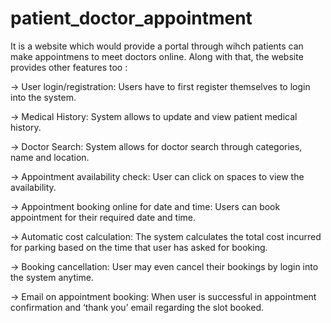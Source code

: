 # patient_doctor_appointment

It is a website which would provide a portal through wihch patients can make appointmens to meet doctors online. Along with that, the website provides other features too :

-> User login/registration: Users have to first register themselves to login into the system.

-> Medical History: System allows to update and view patient medical history.

-> Doctor Search: System allows for doctor search through categories, name and location.

-> Appointment availability check: User can click on spaces to view the availability.

-> Appointment booking online for date and time: Users can book appointment for their required date and time.

-> Automatic cost calculation: The system calculates the total cost incurred for parking based on the time that user has asked for booking.

-> Booking cancellation: User may even cancel their bookings by login into the system anytime.

-> Email on appointment booking: When user is successful in appointment confirmation and ‘thank you’ email regarding the slot booked.
